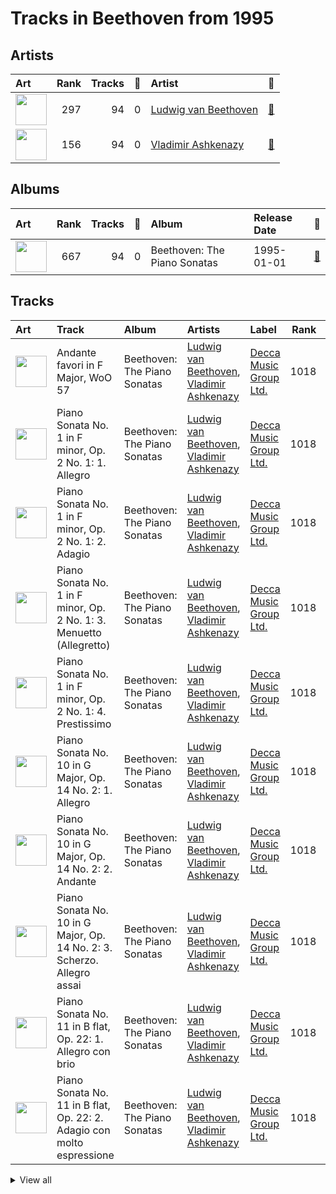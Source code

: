 # Tracks in Beethoven from 1995

## Artists

| Art | Rank | Tracks | 💚 | Artist | 🔗 |
|:---|---:|---:|---:|:---|:---|
| <img src="https://i.scdn.co/image/ab6761610000e5eba636b0b244253f602a629796" alt="" width="50" /> | 297 | 94 | 0 | [Ludwig van Beethoven](../../../artists/ludwig_van_beethoven/overview.md) | [🔗](https://open.spotify.com/artist/2wOqMjp9TyABvtHdOSOTUS) |
| <img src="https://i.scdn.co/image/ab6761610000e5eba5a4a932f73faefc19b4e24f" alt="" width="50" /> | 156 | 94 | 0 | [Vladimir Ashkenazy](../../../artists/vladimir_ashkenazy/overview.md) | [🔗](https://open.spotify.com/artist/20iZXzMb8LoWXOeca32i82) |

## Albums

| Art | Rank | Tracks | 💚 | Album | Release Date | 🔗 |
|:---|---:|---:|---:|:---|:---|:---|
| <img src="https://i.scdn.co/image/ab67616d0000b273c18e2114a3a3ef543635197a" alt="" width="50" /> | 667 | 94 | 0 | Beethoven: The Piano Sonatas | 1995-01-01 | [🔗](https://open.spotify.com/album/7xbsSOswKgms1fUFuwKArz) |

## Tracks



| Art | Track | Album | Artists | Label | Rank | 💚 | 🔗 |
|:---|:---|:---|:---|:---|---:|:---|:---|
| <img src="https://i.scdn.co/image/ab67616d0000b273c18e2114a3a3ef543635197a" alt="" width="50" /> | Andante favori in F Major, WoO 57 | Beethoven: The Piano Sonatas | [Ludwig van Beethoven](../../../artists/ludwig_van_beethoven/overview.md), [Vladimir Ashkenazy](../../../artists/vladimir_ashkenazy/overview.md) | [Decca Music Group Ltd.](../../../labels/decca_music_group_ltd_) | 1018 | | [🔗](https://open.spotify.com/track/6XvANHX6bfvmhYyvYwUQih) |
| <img src="https://i.scdn.co/image/ab67616d0000b273c18e2114a3a3ef543635197a" alt="" width="50" /> | Piano Sonata No. 1 in F minor, Op. 2 No. 1: 1. Allegro | Beethoven: The Piano Sonatas | [Ludwig van Beethoven](../../../artists/ludwig_van_beethoven/overview.md), [Vladimir Ashkenazy](../../../artists/vladimir_ashkenazy/overview.md) | [Decca Music Group Ltd.](../../../labels/decca_music_group_ltd_) | 1018 | | [🔗](https://open.spotify.com/track/2E0Q7KZ2b6wTMsuDA8lRhz) |
| <img src="https://i.scdn.co/image/ab67616d0000b273c18e2114a3a3ef543635197a" alt="" width="50" /> | Piano Sonata No. 1 in F minor, Op. 2 No. 1: 2. Adagio | Beethoven: The Piano Sonatas | [Ludwig van Beethoven](../../../artists/ludwig_van_beethoven/overview.md), [Vladimir Ashkenazy](../../../artists/vladimir_ashkenazy/overview.md) | [Decca Music Group Ltd.](../../../labels/decca_music_group_ltd_) | 1018 | | [🔗](https://open.spotify.com/track/4PpdgsxpYNn7VJBQJX4jy2) |
| <img src="https://i.scdn.co/image/ab67616d0000b273c18e2114a3a3ef543635197a" alt="" width="50" /> | Piano Sonata No. 1 in F minor, Op. 2 No. 1: 3. Menuetto (Allegretto) | Beethoven: The Piano Sonatas | [Ludwig van Beethoven](../../../artists/ludwig_van_beethoven/overview.md), [Vladimir Ashkenazy](../../../artists/vladimir_ashkenazy/overview.md) | [Decca Music Group Ltd.](../../../labels/decca_music_group_ltd_) | 1018 | | [🔗](https://open.spotify.com/track/67SOOKfcONBy6SdpoVz2bL) |
| <img src="https://i.scdn.co/image/ab67616d0000b273c18e2114a3a3ef543635197a" alt="" width="50" /> | Piano Sonata No. 1 in F minor, Op. 2 No. 1: 4. Prestissimo | Beethoven: The Piano Sonatas | [Ludwig van Beethoven](../../../artists/ludwig_van_beethoven/overview.md), [Vladimir Ashkenazy](../../../artists/vladimir_ashkenazy/overview.md) | [Decca Music Group Ltd.](../../../labels/decca_music_group_ltd_) | 1018 | | [🔗](https://open.spotify.com/track/1Wrn95wC9svYqRRPovuW8x) |
| <img src="https://i.scdn.co/image/ab67616d0000b273c18e2114a3a3ef543635197a" alt="" width="50" /> | Piano Sonata No. 10 in G Major, Op. 14 No. 2: 1. Allegro | Beethoven: The Piano Sonatas | [Ludwig van Beethoven](../../../artists/ludwig_van_beethoven/overview.md), [Vladimir Ashkenazy](../../../artists/vladimir_ashkenazy/overview.md) | [Decca Music Group Ltd.](../../../labels/decca_music_group_ltd_) | 1018 | | [🔗](https://open.spotify.com/track/2gamjD7tMdIsxVpYBC86I2) |
| <img src="https://i.scdn.co/image/ab67616d0000b273c18e2114a3a3ef543635197a" alt="" width="50" /> | Piano Sonata No. 10 in G Major, Op. 14 No. 2: 2. Andante | Beethoven: The Piano Sonatas | [Ludwig van Beethoven](../../../artists/ludwig_van_beethoven/overview.md), [Vladimir Ashkenazy](../../../artists/vladimir_ashkenazy/overview.md) | [Decca Music Group Ltd.](../../../labels/decca_music_group_ltd_) | 1018 | | [🔗](https://open.spotify.com/track/6F6k480dc0Xm5VAsdotoGp) |
| <img src="https://i.scdn.co/image/ab67616d0000b273c18e2114a3a3ef543635197a" alt="" width="50" /> | Piano Sonata No. 10 in G Major, Op. 14 No. 2: 3. Scherzo. Allegro assai | Beethoven: The Piano Sonatas | [Ludwig van Beethoven](../../../artists/ludwig_van_beethoven/overview.md), [Vladimir Ashkenazy](../../../artists/vladimir_ashkenazy/overview.md) | [Decca Music Group Ltd.](../../../labels/decca_music_group_ltd_) | 1018 | | [🔗](https://open.spotify.com/track/0VEufDhQQQvz863wJ7unXm) |
| <img src="https://i.scdn.co/image/ab67616d0000b273c18e2114a3a3ef543635197a" alt="" width="50" /> | Piano Sonata No. 11 in B flat, Op. 22: 1. Allegro con brio | Beethoven: The Piano Sonatas | [Ludwig van Beethoven](../../../artists/ludwig_van_beethoven/overview.md), [Vladimir Ashkenazy](../../../artists/vladimir_ashkenazy/overview.md) | [Decca Music Group Ltd.](../../../labels/decca_music_group_ltd_) | 1018 | | [🔗](https://open.spotify.com/track/0JGm7LxCumF7nRrUlF5QIt) |
| <img src="https://i.scdn.co/image/ab67616d0000b273c18e2114a3a3ef543635197a" alt="" width="50" /> | Piano Sonata No. 11 in B flat, Op. 22: 2. Adagio con molto espressione | Beethoven: The Piano Sonatas | [Ludwig van Beethoven](../../../artists/ludwig_van_beethoven/overview.md), [Vladimir Ashkenazy](../../../artists/vladimir_ashkenazy/overview.md) | [Decca Music Group Ltd.](../../../labels/decca_music_group_ltd_) | 1018 | | [🔗](https://open.spotify.com/track/6tB9IboWrHcn2gu1yPkN18) |


<details>
<summary>View all</summary>

| Art | Track | Album | Artists | Label | Rank | 💚 | 🔗 |
|:---|:---|:---|:---|:---|---:|:---|:---|
| <img src="https://i.scdn.co/image/ab67616d0000b273c18e2114a3a3ef543635197a" alt="" width="50" /> | Piano Sonata No. 11 in B flat, Op. 22: 3. Menuetto | Beethoven: The Piano Sonatas | [Ludwig van Beethoven](../../../artists/ludwig_van_beethoven/overview.md), [Vladimir Ashkenazy](../../../artists/vladimir_ashkenazy/overview.md) | [Decca Music Group Ltd.](../../../labels/decca_music_group_ltd_) | 1018 | | [🔗](https://open.spotify.com/track/6Cf92UVZEP2X4IVG96Rxlx) |
| <img src="https://i.scdn.co/image/ab67616d0000b273c18e2114a3a3ef543635197a" alt="" width="50" /> | Piano Sonata No. 11 in B flat, Op. 22: 4. Rondo (Allegretto) | Beethoven: The Piano Sonatas | [Ludwig van Beethoven](../../../artists/ludwig_van_beethoven/overview.md), [Vladimir Ashkenazy](../../../artists/vladimir_ashkenazy/overview.md) | [Decca Music Group Ltd.](../../../labels/decca_music_group_ltd_) | 1018 | | [🔗](https://open.spotify.com/track/09TzZIZStFNY1Kza5CEgRr) |
| <img src="https://i.scdn.co/image/ab67616d0000b273c18e2114a3a3ef543635197a" alt="" width="50" /> | Piano Sonata No. 12 in A flat, Op. 26: 1. Andante con variazioni | Beethoven: The Piano Sonatas | [Ludwig van Beethoven](../../../artists/ludwig_van_beethoven/overview.md), [Vladimir Ashkenazy](../../../artists/vladimir_ashkenazy/overview.md) | [Decca Music Group Ltd.](../../../labels/decca_music_group_ltd_) | 1018 | | [🔗](https://open.spotify.com/track/0jZpofwQyc0pgFCLISZyqH) |
| <img src="https://i.scdn.co/image/ab67616d0000b273c18e2114a3a3ef543635197a" alt="" width="50" /> | Piano Sonata No. 12 in A flat, Op. 26: 2. Scherzo (Allegro molto) | Beethoven: The Piano Sonatas | [Ludwig van Beethoven](../../../artists/ludwig_van_beethoven/overview.md), [Vladimir Ashkenazy](../../../artists/vladimir_ashkenazy/overview.md) | [Decca Music Group Ltd.](../../../labels/decca_music_group_ltd_) | 1018 | | [🔗](https://open.spotify.com/track/1ceRZjxysooUhNqjsvetIF) |
| <img src="https://i.scdn.co/image/ab67616d0000b273c18e2114a3a3ef543635197a" alt="" width="50" /> | Piano Sonata No. 12 in A flat, Op. 26: 3. Marcia funebre sulla morte d'un Eroe | Beethoven: The Piano Sonatas | [Ludwig van Beethoven](../../../artists/ludwig_van_beethoven/overview.md), [Vladimir Ashkenazy](../../../artists/vladimir_ashkenazy/overview.md) | [Decca Music Group Ltd.](../../../labels/decca_music_group_ltd_) | 1018 | | [🔗](https://open.spotify.com/track/3ao7nFG8rHS8OYbCvA0Cuo) |
| <img src="https://i.scdn.co/image/ab67616d0000b273c18e2114a3a3ef543635197a" alt="" width="50" /> | Piano Sonata No. 12 in A flat, Op. 26: 4. Allegro | Beethoven: The Piano Sonatas | [Ludwig van Beethoven](../../../artists/ludwig_van_beethoven/overview.md), [Vladimir Ashkenazy](../../../artists/vladimir_ashkenazy/overview.md) | [Decca Music Group Ltd.](../../../labels/decca_music_group_ltd_) | 1018 | | [🔗](https://open.spotify.com/track/31AZdDNdlQCUezidrDWH47) |
| <img src="https://i.scdn.co/image/ab67616d0000b273c18e2114a3a3ef543635197a" alt="" width="50" /> | Piano Sonata No. 13 in E flat, Op. 27 No. 1: 1. Andante - Allegro - Tempo I | Beethoven: The Piano Sonatas | [Ludwig van Beethoven](../../../artists/ludwig_van_beethoven/overview.md), [Vladimir Ashkenazy](../../../artists/vladimir_ashkenazy/overview.md) | [Decca Music Group Ltd.](../../../labels/decca_music_group_ltd_) | 1018 | | [🔗](https://open.spotify.com/track/3sEMnEwMLitPryhuGxgQpV) |
| <img src="https://i.scdn.co/image/ab67616d0000b273c18e2114a3a3ef543635197a" alt="" width="50" /> | Piano Sonata No. 13 in E flat, Op. 27 No. 1: 3. Adagio con espressione | Beethoven: The Piano Sonatas | [Ludwig van Beethoven](../../../artists/ludwig_van_beethoven/overview.md), [Vladimir Ashkenazy](../../../artists/vladimir_ashkenazy/overview.md) | [Decca Music Group Ltd.](../../../labels/decca_music_group_ltd_) | 1018 | | [🔗](https://open.spotify.com/track/69FbfBxdOQ46TrFPBcUnYZ) |
| <img src="https://i.scdn.co/image/ab67616d0000b273c18e2114a3a3ef543635197a" alt="" width="50" /> | Piano Sonata No. 13 in E flat, Op. 27 No. 1: 4. Allegro vivace - Tempo I - Presto | Beethoven: The Piano Sonatas | [Ludwig van Beethoven](../../../artists/ludwig_van_beethoven/overview.md), [Vladimir Ashkenazy](../../../artists/vladimir_ashkenazy/overview.md) | [Decca Music Group Ltd.](../../../labels/decca_music_group_ltd_) | 1018 | | [🔗](https://open.spotify.com/track/3dK10JRS2TarLCLWZbo27R) |
| <img src="https://i.scdn.co/image/ab67616d0000b273c18e2114a3a3ef543635197a" alt="" width="50" /> | Piano Sonata No. 13 in E flat, Op. 27, No. 1: 2. Allegro molto e vivace | Beethoven: The Piano Sonatas | [Ludwig van Beethoven](../../../artists/ludwig_van_beethoven/overview.md), [Vladimir Ashkenazy](../../../artists/vladimir_ashkenazy/overview.md) | [Decca Music Group Ltd.](../../../labels/decca_music_group_ltd_) | 1018 | | [🔗](https://open.spotify.com/track/5TooCaJdIpM4PSFIAKpqOx) |
| <img src="https://i.scdn.co/image/ab67616d0000b273c18e2114a3a3ef543635197a" alt="" width="50" /> | Piano Sonata No. 15 in D, Op. 28 -"Pastorale": 1. Allegro | Beethoven: The Piano Sonatas | [Ludwig van Beethoven](../../../artists/ludwig_van_beethoven/overview.md), [Vladimir Ashkenazy](../../../artists/vladimir_ashkenazy/overview.md) | [Decca Music Group Ltd.](../../../labels/decca_music_group_ltd_) | 1018 | | [🔗](https://open.spotify.com/track/3eiAUStWjc93DBuEPlEBSP) |
| <img src="https://i.scdn.co/image/ab67616d0000b273c18e2114a3a3ef543635197a" alt="" width="50" /> | Piano Sonata No. 15 in D, Op. 28 -"Pastorale": 2. Andante | Beethoven: The Piano Sonatas | [Ludwig van Beethoven](../../../artists/ludwig_van_beethoven/overview.md), [Vladimir Ashkenazy](../../../artists/vladimir_ashkenazy/overview.md) | [Decca Music Group Ltd.](../../../labels/decca_music_group_ltd_) | 1018 | | [🔗](https://open.spotify.com/track/5xydghdYPMMVdQJTVX2ZPX) |
| <img src="https://i.scdn.co/image/ab67616d0000b273c18e2114a3a3ef543635197a" alt="" width="50" /> | Piano Sonata No. 15 in D, Op. 28 -"Pastorale": 3. Scherzo (Allegro assai) | Beethoven: The Piano Sonatas | [Ludwig van Beethoven](../../../artists/ludwig_van_beethoven/overview.md), [Vladimir Ashkenazy](../../../artists/vladimir_ashkenazy/overview.md) | [Decca Music Group Ltd.](../../../labels/decca_music_group_ltd_) | 1018 | | [🔗](https://open.spotify.com/track/3PzrgxokeKboRe1MyMkAsz) |
| <img src="https://i.scdn.co/image/ab67616d0000b273c18e2114a3a3ef543635197a" alt="" width="50" /> | Piano Sonata No. 15 in D, Op. 28 -"Pastorale": 4. Rondo. Allegro ma non troppo | Beethoven: The Piano Sonatas | [Ludwig van Beethoven](../../../artists/ludwig_van_beethoven/overview.md), [Vladimir Ashkenazy](../../../artists/vladimir_ashkenazy/overview.md) | [Decca Music Group Ltd.](../../../labels/decca_music_group_ltd_) | 1018 | | [🔗](https://open.spotify.com/track/32ohdHhdVPpZtRKlZv6dS5) |
| <img src="https://i.scdn.co/image/ab67616d0000b273c18e2114a3a3ef543635197a" alt="" width="50" /> | Piano Sonata No. 16 in G, Op. 31 No. 1: 1. Allegro vivace | Beethoven: The Piano Sonatas | [Ludwig van Beethoven](../../../artists/ludwig_van_beethoven/overview.md), [Vladimir Ashkenazy](../../../artists/vladimir_ashkenazy/overview.md) | [Decca Music Group Ltd.](../../../labels/decca_music_group_ltd_) | 1018 | | [🔗](https://open.spotify.com/track/5r3qjqRLBS0SsLkuuBVntw) |
| <img src="https://i.scdn.co/image/ab67616d0000b273c18e2114a3a3ef543635197a" alt="" width="50" /> | Piano Sonata No. 16 in G, Op. 31 No. 1: 2. Adagio grazioso | Beethoven: The Piano Sonatas | [Ludwig van Beethoven](../../../artists/ludwig_van_beethoven/overview.md), [Vladimir Ashkenazy](../../../artists/vladimir_ashkenazy/overview.md) | [Decca Music Group Ltd.](../../../labels/decca_music_group_ltd_) | 1018 | | [🔗](https://open.spotify.com/track/55X24BGkDWD7lsHNsmGSY3) |
| <img src="https://i.scdn.co/image/ab67616d0000b273c18e2114a3a3ef543635197a" alt="" width="50" /> | Piano Sonata No. 16 in G, Op. 31 No. 1: 3. Rondo (Allegretto) | Beethoven: The Piano Sonatas | [Ludwig van Beethoven](../../../artists/ludwig_van_beethoven/overview.md), [Vladimir Ashkenazy](../../../artists/vladimir_ashkenazy/overview.md) | [Decca Music Group Ltd.](../../../labels/decca_music_group_ltd_) | 1018 | | [🔗](https://open.spotify.com/track/4QpCaoTElARQj31WH2lPAx) |
| <img src="https://i.scdn.co/image/ab67616d0000b273c18e2114a3a3ef543635197a" alt="" width="50" /> | Piano Sonata No. 17 in D minor, Op. 31 No. 2 -"Tempest": 1. Largo - Allegro | Beethoven: The Piano Sonatas | [Ludwig van Beethoven](../../../artists/ludwig_van_beethoven/overview.md), [Vladimir Ashkenazy](../../../artists/vladimir_ashkenazy/overview.md) | [Decca Music Group Ltd.](../../../labels/decca_music_group_ltd_) | 1018 | | [🔗](https://open.spotify.com/track/4mduuj01b4mVak85MrC7OF) |
| <img src="https://i.scdn.co/image/ab67616d0000b273c18e2114a3a3ef543635197a" alt="" width="50" /> | Piano Sonata No. 17 in D minor, Op. 31 No. 2 -"Tempest": 2. Adagio | Beethoven: The Piano Sonatas | [Ludwig van Beethoven](../../../artists/ludwig_van_beethoven/overview.md), [Vladimir Ashkenazy](../../../artists/vladimir_ashkenazy/overview.md) | [Decca Music Group Ltd.](../../../labels/decca_music_group_ltd_) | 1018 | | [🔗](https://open.spotify.com/track/3HtCNpL6JQ5k5Mqtee3kWc) |
| <img src="https://i.scdn.co/image/ab67616d0000b273c18e2114a3a3ef543635197a" alt="" width="50" /> | Piano Sonata No. 17 in D minor, Op. 31 No. 2 -"Tempest": 3. Allegretto | Beethoven: The Piano Sonatas | [Ludwig van Beethoven](../../../artists/ludwig_van_beethoven/overview.md), [Vladimir Ashkenazy](../../../artists/vladimir_ashkenazy/overview.md) | [Decca Music Group Ltd.](../../../labels/decca_music_group_ltd_) | 1018 | | [🔗](https://open.spotify.com/track/6hSk9N1dglIFXwSGVZW3XC) |
| <img src="https://i.scdn.co/image/ab67616d0000b273c18e2114a3a3ef543635197a" alt="" width="50" /> | Piano Sonata No. 18 in E flat, Op. 31 No. 3 -"The Hunt": 1. Allegro | Beethoven: The Piano Sonatas | [Ludwig van Beethoven](../../../artists/ludwig_van_beethoven/overview.md), [Vladimir Ashkenazy](../../../artists/vladimir_ashkenazy/overview.md) | [Decca Music Group Ltd.](../../../labels/decca_music_group_ltd_) | 1018 | | [🔗](https://open.spotify.com/track/06WBwk3ploTpWPjgM2jdF0) |
| <img src="https://i.scdn.co/image/ab67616d0000b273c18e2114a3a3ef543635197a" alt="" width="50" /> | Piano Sonata No. 18 in E flat, Op. 31 No. 3 -"The Hunt": 2. Scherzo (Allegretto vivace) | Beethoven: The Piano Sonatas | [Ludwig van Beethoven](../../../artists/ludwig_van_beethoven/overview.md), [Vladimir Ashkenazy](../../../artists/vladimir_ashkenazy/overview.md) | [Decca Music Group Ltd.](../../../labels/decca_music_group_ltd_) | 1018 | | [🔗](https://open.spotify.com/track/6ghMfD0tM3XxGxhTLQ1ilI) |
| <img src="https://i.scdn.co/image/ab67616d0000b273c18e2114a3a3ef543635197a" alt="" width="50" /> | Piano Sonata No. 18 in E flat, Op. 31 No. 3 -"The Hunt": 3. Menuetto (Moderato e grazioso) | Beethoven: The Piano Sonatas | [Ludwig van Beethoven](../../../artists/ludwig_van_beethoven/overview.md), [Vladimir Ashkenazy](../../../artists/vladimir_ashkenazy/overview.md) | [Decca Music Group Ltd.](../../../labels/decca_music_group_ltd_) | 1018 | | [🔗](https://open.spotify.com/track/0Ug52ip9Z9uCWXhicp3lb7) |
| <img src="https://i.scdn.co/image/ab67616d0000b273c18e2114a3a3ef543635197a" alt="" width="50" /> | Piano Sonata No. 18 in E flat, Op. 31 No. 3 -"The Hunt": 4. Presto con fuoco | Beethoven: The Piano Sonatas | [Ludwig van Beethoven](../../../artists/ludwig_van_beethoven/overview.md), [Vladimir Ashkenazy](../../../artists/vladimir_ashkenazy/overview.md) | [Decca Music Group Ltd.](../../../labels/decca_music_group_ltd_) | 1018 | | [🔗](https://open.spotify.com/track/4G1SNHok5v4z8EhG4dsZBi) |
| <img src="https://i.scdn.co/image/ab67616d0000b273c18e2114a3a3ef543635197a" alt="" width="50" /> | Piano Sonata No. 19 in G minor, Op. 49 No. 1: 1. Andante | Beethoven: The Piano Sonatas | [Ludwig van Beethoven](../../../artists/ludwig_van_beethoven/overview.md), [Vladimir Ashkenazy](../../../artists/vladimir_ashkenazy/overview.md) | [Decca Music Group Ltd.](../../../labels/decca_music_group_ltd_) | 1018 | | [🔗](https://open.spotify.com/track/6fnnJxQzSmNrgZubGxEfoR) |
| <img src="https://i.scdn.co/image/ab67616d0000b273c18e2114a3a3ef543635197a" alt="" width="50" /> | Piano Sonata No. 19 in G minor, Op. 49 No. 1: 2. Rondo (Allegro) | Beethoven: The Piano Sonatas | [Ludwig van Beethoven](../../../artists/ludwig_van_beethoven/overview.md), [Vladimir Ashkenazy](../../../artists/vladimir_ashkenazy/overview.md) | [Decca Music Group Ltd.](../../../labels/decca_music_group_ltd_) | 1018 | | [🔗](https://open.spotify.com/track/2yYoMpdah6zLxZakpCFs9I) |
| <img src="https://i.scdn.co/image/ab67616d0000b273c18e2114a3a3ef543635197a" alt="" width="50" /> | Piano Sonata No. 2 in A, Op. 2 No. 2: 1. Allegro vivace | Beethoven: The Piano Sonatas | [Ludwig van Beethoven](../../../artists/ludwig_van_beethoven/overview.md), [Vladimir Ashkenazy](../../../artists/vladimir_ashkenazy/overview.md) | [Decca Music Group Ltd.](../../../labels/decca_music_group_ltd_) | 1018 | | [🔗](https://open.spotify.com/track/0j6XoSUHbf3aj487ZOn6t6) |
| <img src="https://i.scdn.co/image/ab67616d0000b273c18e2114a3a3ef543635197a" alt="" width="50" /> | Piano Sonata No. 2 in A, Op. 2 No. 2: 2. Largo appassionato | Beethoven: The Piano Sonatas | [Ludwig van Beethoven](../../../artists/ludwig_van_beethoven/overview.md), [Vladimir Ashkenazy](../../../artists/vladimir_ashkenazy/overview.md) | [Decca Music Group Ltd.](../../../labels/decca_music_group_ltd_) | 1018 | | [🔗](https://open.spotify.com/track/0wAtZN1NyyFr85GOz4IoZK) |
| <img src="https://i.scdn.co/image/ab67616d0000b273c18e2114a3a3ef543635197a" alt="" width="50" /> | Piano Sonata No. 2 in A, Op. 2 No. 2: 3. Scherzo (Allegretto) | Beethoven: The Piano Sonatas | [Ludwig van Beethoven](../../../artists/ludwig_van_beethoven/overview.md), [Vladimir Ashkenazy](../../../artists/vladimir_ashkenazy/overview.md) | [Decca Music Group Ltd.](../../../labels/decca_music_group_ltd_) | 1018 | | [🔗](https://open.spotify.com/track/0cN0dCON1MqFJmDG2TYD07) |
| <img src="https://i.scdn.co/image/ab67616d0000b273c18e2114a3a3ef543635197a" alt="" width="50" /> | Piano Sonata No. 2 in A, Op. 2 No. 2: 4. Rondo (Grazioso) | Beethoven: The Piano Sonatas | [Ludwig van Beethoven](../../../artists/ludwig_van_beethoven/overview.md), [Vladimir Ashkenazy](../../../artists/vladimir_ashkenazy/overview.md) | [Decca Music Group Ltd.](../../../labels/decca_music_group_ltd_) | 1018 | | [🔗](https://open.spotify.com/track/1Lv1DwrC0wphiUnlhDczkK) |
| <img src="https://i.scdn.co/image/ab67616d0000b273c18e2114a3a3ef543635197a" alt="" width="50" /> | Piano Sonata No. 20 in G, Op. 49 No. 2: 1. Allegro ma non troppo | Beethoven: The Piano Sonatas | [Ludwig van Beethoven](../../../artists/ludwig_van_beethoven/overview.md), [Vladimir Ashkenazy](../../../artists/vladimir_ashkenazy/overview.md) | [Decca Music Group Ltd.](../../../labels/decca_music_group_ltd_) | 1018 | | [🔗](https://open.spotify.com/track/7onetNzttpXOktzvYhHjEE) |
| <img src="https://i.scdn.co/image/ab67616d0000b273c18e2114a3a3ef543635197a" alt="" width="50" /> | Piano Sonata No. 20 in G, Op. 49 No. 2: 2. Tempo di Menuetto | Beethoven: The Piano Sonatas | [Ludwig van Beethoven](../../../artists/ludwig_van_beethoven/overview.md), [Vladimir Ashkenazy](../../../artists/vladimir_ashkenazy/overview.md) | [Decca Music Group Ltd.](../../../labels/decca_music_group_ltd_) | 1018 | | [🔗](https://open.spotify.com/track/34c7zY3bo50nlq6x69nfNc) |
| <img src="https://i.scdn.co/image/ab67616d0000b273c18e2114a3a3ef543635197a" alt="" width="50" /> | Piano Sonata No. 21 in C Major, Op. 53 "Waldstein": I. Allegro con brio | Beethoven: The Piano Sonatas | [Ludwig van Beethoven](../../../artists/ludwig_van_beethoven/overview.md), [Vladimir Ashkenazy](../../../artists/vladimir_ashkenazy/overview.md) | [Decca Music Group Ltd.](../../../labels/decca_music_group_ltd_) | 1018 | | [🔗](https://open.spotify.com/track/6mhZMduiw9NIIRk75k9WVy) |
| <img src="https://i.scdn.co/image/ab67616d0000b273c18e2114a3a3ef543635197a" alt="" width="50" /> | Piano Sonata No. 21 in C Major, Op. 53 "Waldstein": II. Introduzione (Adagio molto) | Beethoven: The Piano Sonatas | [Ludwig van Beethoven](../../../artists/ludwig_van_beethoven/overview.md), [Vladimir Ashkenazy](../../../artists/vladimir_ashkenazy/overview.md) | [Decca Music Group Ltd.](../../../labels/decca_music_group_ltd_) | 1018 | | [🔗](https://open.spotify.com/track/3BtD1leAlPIEwzBbddVbu3) |
| <img src="https://i.scdn.co/image/ab67616d0000b273c18e2114a3a3ef543635197a" alt="" width="50" /> | Piano Sonata No. 21 in C Major, Op. 53 "Waldstein": III. Rondo (Allegretto moderato - Prestissimo) | Beethoven: The Piano Sonatas | [Ludwig van Beethoven](../../../artists/ludwig_van_beethoven/overview.md), [Vladimir Ashkenazy](../../../artists/vladimir_ashkenazy/overview.md) | [Decca Music Group Ltd.](../../../labels/decca_music_group_ltd_) | 1018 | | [🔗](https://open.spotify.com/track/3yIWNNQnAQeCmPgjEZ8UwX) |
| <img src="https://i.scdn.co/image/ab67616d0000b273c18e2114a3a3ef543635197a" alt="" width="50" /> | Piano Sonata No. 22 in F, Op. 54: 1. In Tempo d'un Menuetto | Beethoven: The Piano Sonatas | [Ludwig van Beethoven](../../../artists/ludwig_van_beethoven/overview.md), [Vladimir Ashkenazy](../../../artists/vladimir_ashkenazy/overview.md) | [Decca Music Group Ltd.](../../../labels/decca_music_group_ltd_) | 1018 | | [🔗](https://open.spotify.com/track/3by3Ot4t6qvbM5m8aARcnU) |
| <img src="https://i.scdn.co/image/ab67616d0000b273c18e2114a3a3ef543635197a" alt="" width="50" /> | Piano Sonata No. 22 in F, Op. 54: 2. Allegretto | Beethoven: The Piano Sonatas | [Ludwig van Beethoven](../../../artists/ludwig_van_beethoven/overview.md), [Vladimir Ashkenazy](../../../artists/vladimir_ashkenazy/overview.md) | [Decca Music Group Ltd.](../../../labels/decca_music_group_ltd_) | 1018 | | [🔗](https://open.spotify.com/track/0ZlOZ8gvrSamzfceD9frmQ) |
| <img src="https://i.scdn.co/image/ab67616d0000b273c18e2114a3a3ef543635197a" alt="" width="50" /> | Piano Sonata No. 24 in F-Sharp Major, Op. 78 "For Therese": 1. Adagio cantabile - Allegro ma non troppo | Beethoven: The Piano Sonatas | [Ludwig van Beethoven](../../../artists/ludwig_van_beethoven/overview.md), [Vladimir Ashkenazy](../../../artists/vladimir_ashkenazy/overview.md) | [Decca Music Group Ltd.](../../../labels/decca_music_group_ltd_) | 1018 | | [🔗](https://open.spotify.com/track/26CdQ7JMFDD8kSjpebz2eu) |
| <img src="https://i.scdn.co/image/ab67616d0000b273c18e2114a3a3ef543635197a" alt="" width="50" /> | Piano Sonata No. 24 in F-Sharp Major, Op. 78 "For Therese": 2. Allegro vivace | Beethoven: The Piano Sonatas | [Ludwig van Beethoven](../../../artists/ludwig_van_beethoven/overview.md), [Vladimir Ashkenazy](../../../artists/vladimir_ashkenazy/overview.md) | [Decca Music Group Ltd.](../../../labels/decca_music_group_ltd_) | 1018 | | [🔗](https://open.spotify.com/track/4KTOl5qB3uTITHsRUnStDT) |
| <img src="https://i.scdn.co/image/ab67616d0000b273c18e2114a3a3ef543635197a" alt="" width="50" /> | Piano Sonata No. 25 in G, Op. 79: 1. Presto alla tedesca | Beethoven: The Piano Sonatas | [Ludwig van Beethoven](../../../artists/ludwig_van_beethoven/overview.md), [Vladimir Ashkenazy](../../../artists/vladimir_ashkenazy/overview.md) | [Decca Music Group Ltd.](../../../labels/decca_music_group_ltd_) | 1018 | | [🔗](https://open.spotify.com/track/51etNICsNf6ltMHZ4I0i2q) |
| <img src="https://i.scdn.co/image/ab67616d0000b273c18e2114a3a3ef543635197a" alt="" width="50" /> | Piano Sonata No. 25 in G, Op. 79: 2. Andante | Beethoven: The Piano Sonatas | [Ludwig van Beethoven](../../../artists/ludwig_van_beethoven/overview.md), [Vladimir Ashkenazy](../../../artists/vladimir_ashkenazy/overview.md) | [Decca Music Group Ltd.](../../../labels/decca_music_group_ltd_) | 1018 | | [🔗](https://open.spotify.com/track/7BRXe9ZmWqgdnsYTYh6imx) |
| <img src="https://i.scdn.co/image/ab67616d0000b273c18e2114a3a3ef543635197a" alt="" width="50" /> | Piano Sonata No. 25 in G, Op. 79: 3. Vivace | Beethoven: The Piano Sonatas | [Ludwig van Beethoven](../../../artists/ludwig_van_beethoven/overview.md), [Vladimir Ashkenazy](../../../artists/vladimir_ashkenazy/overview.md) | [Decca Music Group Ltd.](../../../labels/decca_music_group_ltd_) | 1018 | | [🔗](https://open.spotify.com/track/0mUGRc6gLkHcgOIR8sabE0) |
| <img src="https://i.scdn.co/image/ab67616d0000b273c18e2114a3a3ef543635197a" alt="" width="50" /> | Piano Sonata No. 26 in E-Flat Major, Op. 81a "Les Adieux": I. Das Lebewohl (Adagio - Allegro) | Beethoven: The Piano Sonatas | [Ludwig van Beethoven](../../../artists/ludwig_van_beethoven/overview.md), [Vladimir Ashkenazy](../../../artists/vladimir_ashkenazy/overview.md) | [Decca Music Group Ltd.](../../../labels/decca_music_group_ltd_) | 1018 | | [🔗](https://open.spotify.com/track/76915vyJFSFWrz8AYVMN2p) |
| <img src="https://i.scdn.co/image/ab67616d0000b273c18e2114a3a3ef543635197a" alt="" width="50" /> | Piano Sonata No. 26 in E-Flat Major, Op. 81a "Les Adieux": II. Abwesendheit (Andante espressivo) | Beethoven: The Piano Sonatas | [Ludwig van Beethoven](../../../artists/ludwig_van_beethoven/overview.md), [Vladimir Ashkenazy](../../../artists/vladimir_ashkenazy/overview.md) | [Decca Music Group Ltd.](../../../labels/decca_music_group_ltd_) | 1018 | | [🔗](https://open.spotify.com/track/5GbOl9pbHEzSYSUGlmScAG) |
| <img src="https://i.scdn.co/image/ab67616d0000b273c18e2114a3a3ef543635197a" alt="" width="50" /> | Piano Sonata No. 26 in E-Flat Major, Op. 81a "Les Adieux": III. Das Wiedersehn (Vivacissimamente) | Beethoven: The Piano Sonatas | [Ludwig van Beethoven](../../../artists/ludwig_van_beethoven/overview.md), [Vladimir Ashkenazy](../../../artists/vladimir_ashkenazy/overview.md) | [Decca Music Group Ltd.](../../../labels/decca_music_group_ltd_) | 1018 | | [🔗](https://open.spotify.com/track/4BxkxmC4faMNZnyfC93vPj) |
| <img src="https://i.scdn.co/image/ab67616d0000b273c18e2114a3a3ef543635197a" alt="" width="50" /> | Piano Sonata No. 27 in E minor, Op. 90: 1. Mit Lebhaftigkeit und durchaus mit Empfindung und Ausdruck | Beethoven: The Piano Sonatas | [Ludwig van Beethoven](../../../artists/ludwig_van_beethoven/overview.md), [Vladimir Ashkenazy](../../../artists/vladimir_ashkenazy/overview.md) | [Decca Music Group Ltd.](../../../labels/decca_music_group_ltd_) | 1018 | | [🔗](https://open.spotify.com/track/6DY6DT8yFhYMLzawndbTLn) |
| <img src="https://i.scdn.co/image/ab67616d0000b273c18e2114a3a3ef543635197a" alt="" width="50" /> | Piano Sonata No. 27 in E minor, Op. 90: 2. Nicht zu geschwind und sehr singbar vorgetragen | Beethoven: The Piano Sonatas | [Ludwig van Beethoven](../../../artists/ludwig_van_beethoven/overview.md), [Vladimir Ashkenazy](../../../artists/vladimir_ashkenazy/overview.md) | [Decca Music Group Ltd.](../../../labels/decca_music_group_ltd_) | 1018 | | [🔗](https://open.spotify.com/track/5WOSo1bZ4XCBXOPaXchqum) |
| <img src="https://i.scdn.co/image/ab67616d0000b273c18e2114a3a3ef543635197a" alt="" width="50" /> | Piano Sonata No. 28 in A, Op. 101: 1. Etwas lebhaft und mit der innigsten Empfindung (Allegretto ma non troppo) | Beethoven: The Piano Sonatas | [Ludwig van Beethoven](../../../artists/ludwig_van_beethoven/overview.md), [Vladimir Ashkenazy](../../../artists/vladimir_ashkenazy/overview.md) | [Decca Music Group Ltd.](../../../labels/decca_music_group_ltd_) | 1018 | | [🔗](https://open.spotify.com/track/1joDzsy0rLrltCMjf8hIZk) |
| <img src="https://i.scdn.co/image/ab67616d0000b273c18e2114a3a3ef543635197a" alt="" width="50" /> | Piano Sonata No. 28 in A, Op. 101: 2. Lebhaft, marschmäßig (Vivace alla marcia) | Beethoven: The Piano Sonatas | [Ludwig van Beethoven](../../../artists/ludwig_van_beethoven/overview.md), [Vladimir Ashkenazy](../../../artists/vladimir_ashkenazy/overview.md) | [Decca Music Group Ltd.](../../../labels/decca_music_group_ltd_) | 1018 | | [🔗](https://open.spotify.com/track/34mjwTLHXOlw8hkXThHtkG) |
| <img src="https://i.scdn.co/image/ab67616d0000b273c18e2114a3a3ef543635197a" alt="" width="50" /> | Piano Sonata No. 28 in A, Op. 101: 3. Langsam und sehnsuchtsvoll (Adagio ma non troppo, con affetto) | Beethoven: The Piano Sonatas | [Ludwig van Beethoven](../../../artists/ludwig_van_beethoven/overview.md), [Vladimir Ashkenazy](../../../artists/vladimir_ashkenazy/overview.md) | [Decca Music Group Ltd.](../../../labels/decca_music_group_ltd_) | 1018 | | [🔗](https://open.spotify.com/track/0Enb2uwLWzhszdFVvXR9GN) |
| <img src="https://i.scdn.co/image/ab67616d0000b273c18e2114a3a3ef543635197a" alt="" width="50" /> | Piano Sonata No. 29 in B flat, Op. 106 -"Hammerklavier": 1. Allegro | Beethoven: The Piano Sonatas | [Ludwig van Beethoven](../../../artists/ludwig_van_beethoven/overview.md), [Vladimir Ashkenazy](../../../artists/vladimir_ashkenazy/overview.md) | [Decca Music Group Ltd.](../../../labels/decca_music_group_ltd_) | 1018 | | [🔗](https://open.spotify.com/track/7HuiaLJAKmUDZSSe5gsPBb) |
| <img src="https://i.scdn.co/image/ab67616d0000b273c18e2114a3a3ef543635197a" alt="" width="50" /> | Piano Sonata No. 29 in B flat, Op. 106 -"Hammerklavier": 2. Scherzo (Assai vivace - Presto - Prestissimo - Tempo I) | Beethoven: The Piano Sonatas | [Ludwig van Beethoven](../../../artists/ludwig_van_beethoven/overview.md), [Vladimir Ashkenazy](../../../artists/vladimir_ashkenazy/overview.md) | [Decca Music Group Ltd.](../../../labels/decca_music_group_ltd_) | 1018 | | [🔗](https://open.spotify.com/track/0p7MucNl42X928zuT1iZCX) |
| <img src="https://i.scdn.co/image/ab67616d0000b273c18e2114a3a3ef543635197a" alt="" width="50" /> | Piano Sonata No. 29 in B flat, Op. 106 -"Hammerklavier": 3. Adagio sostenuto | Beethoven: The Piano Sonatas | [Ludwig van Beethoven](../../../artists/ludwig_van_beethoven/overview.md), [Vladimir Ashkenazy](../../../artists/vladimir_ashkenazy/overview.md) | [Decca Music Group Ltd.](../../../labels/decca_music_group_ltd_) | 1018 | | [🔗](https://open.spotify.com/track/1e41zTu6iZWK8dnqCdU4fd) |
| <img src="https://i.scdn.co/image/ab67616d0000b273c18e2114a3a3ef543635197a" alt="" width="50" /> | Piano Sonata No. 29 in B flat, Op. 106 -"Hammerklavier": 4. Largo - Allegro risoluto | Beethoven: The Piano Sonatas | [Ludwig van Beethoven](../../../artists/ludwig_van_beethoven/overview.md), [Vladimir Ashkenazy](../../../artists/vladimir_ashkenazy/overview.md) | [Decca Music Group Ltd.](../../../labels/decca_music_group_ltd_) | 1018 | | [🔗](https://open.spotify.com/track/6D2m6JYhKjzz3gVmvjZTAg) |
| <img src="https://i.scdn.co/image/ab67616d0000b273c18e2114a3a3ef543635197a" alt="" width="50" /> | Piano Sonata No. 3 in C, Op. 2 No. 3: 1. Allegro con brio | Beethoven: The Piano Sonatas | [Ludwig van Beethoven](../../../artists/ludwig_van_beethoven/overview.md), [Vladimir Ashkenazy](../../../artists/vladimir_ashkenazy/overview.md) | [Decca Music Group Ltd.](../../../labels/decca_music_group_ltd_) | 1018 | | [🔗](https://open.spotify.com/track/6E4pjpSYbSHc3DRnLSnYcE) |
| <img src="https://i.scdn.co/image/ab67616d0000b273c18e2114a3a3ef543635197a" alt="" width="50" /> | Piano Sonata No. 3 in C, Op. 2 No. 3: 2. Adagio | Beethoven: The Piano Sonatas | [Ludwig van Beethoven](../../../artists/ludwig_van_beethoven/overview.md), [Vladimir Ashkenazy](../../../artists/vladimir_ashkenazy/overview.md) | [Decca Music Group Ltd.](../../../labels/decca_music_group_ltd_) | 1018 | | [🔗](https://open.spotify.com/track/62qDWPZpDnLJqL85aWZs2E) |
| <img src="https://i.scdn.co/image/ab67616d0000b273c18e2114a3a3ef543635197a" alt="" width="50" /> | Piano Sonata No. 3 in C, Op. 2 No. 3: 3. Scherzo (Allegro) | Beethoven: The Piano Sonatas | [Ludwig van Beethoven](../../../artists/ludwig_van_beethoven/overview.md), [Vladimir Ashkenazy](../../../artists/vladimir_ashkenazy/overview.md) | [Decca Music Group Ltd.](../../../labels/decca_music_group_ltd_) | 1018 | | [🔗](https://open.spotify.com/track/0cG1eHAxX9qgBoHkmJMEhl) |
| <img src="https://i.scdn.co/image/ab67616d0000b273c18e2114a3a3ef543635197a" alt="" width="50" /> | Piano Sonata No. 3 in C, Op. 2 No. 3: 4. Allegro assai | Beethoven: The Piano Sonatas | [Ludwig van Beethoven](../../../artists/ludwig_van_beethoven/overview.md), [Vladimir Ashkenazy](../../../artists/vladimir_ashkenazy/overview.md) | [Decca Music Group Ltd.](../../../labels/decca_music_group_ltd_) | 1018 | | [🔗](https://open.spotify.com/track/1ATiYARYMDX7OMTX4RrFlw) |
| <img src="https://i.scdn.co/image/ab67616d0000b273c18e2114a3a3ef543635197a" alt="" width="50" /> | Piano Sonata No. 30 in E, Op. 109: 1. Vivace, ma non troppo - Adagio espressivo - Tempo I | Beethoven: The Piano Sonatas | [Ludwig van Beethoven](../../../artists/ludwig_van_beethoven/overview.md), [Vladimir Ashkenazy](../../../artists/vladimir_ashkenazy/overview.md) | [Decca Music Group Ltd.](../../../labels/decca_music_group_ltd_) | 1018 | | [🔗](https://open.spotify.com/track/1hjFqmh8TZi7qTOoOpWQIi) |
| <img src="https://i.scdn.co/image/ab67616d0000b273c18e2114a3a3ef543635197a" alt="" width="50" /> | Piano Sonata No. 30 in E, Op. 109: 2. Prestissimo | Beethoven: The Piano Sonatas | [Ludwig van Beethoven](../../../artists/ludwig_van_beethoven/overview.md), [Vladimir Ashkenazy](../../../artists/vladimir_ashkenazy/overview.md) | [Decca Music Group Ltd.](../../../labels/decca_music_group_ltd_) | 1018 | | [🔗](https://open.spotify.com/track/0ZIhFlc89d2jvgfcgfKpwN) |
| <img src="https://i.scdn.co/image/ab67616d0000b273c18e2114a3a3ef543635197a" alt="" width="50" /> | Piano Sonata No. 30 in E, Op. 109: 3. Gesangvoll, mit innigster Empfindung (Andante molto cantabile ed espressivo) | Beethoven: The Piano Sonatas | [Ludwig van Beethoven](../../../artists/ludwig_van_beethoven/overview.md), [Vladimir Ashkenazy](../../../artists/vladimir_ashkenazy/overview.md) | [Decca Music Group Ltd.](../../../labels/decca_music_group_ltd_) | 1018 | | [🔗](https://open.spotify.com/track/6i4hjBqCkGirJ0EHRfmbBk) |
| <img src="https://i.scdn.co/image/ab67616d0000b273c18e2114a3a3ef543635197a" alt="" width="50" /> | Piano Sonata No. 31 in A flat, Op. 110: 1. Moderato cantabile molto espressivo | Beethoven: The Piano Sonatas | [Ludwig van Beethoven](../../../artists/ludwig_van_beethoven/overview.md), [Vladimir Ashkenazy](../../../artists/vladimir_ashkenazy/overview.md) | [Decca Music Group Ltd.](../../../labels/decca_music_group_ltd_) | 1018 | | [🔗](https://open.spotify.com/track/6sgoLkP077c0bE7TYqvUAV) |
| <img src="https://i.scdn.co/image/ab67616d0000b273c18e2114a3a3ef543635197a" alt="" width="50" /> | Piano Sonata No. 31 in A flat, Op. 110: 2. Allegro molto | Beethoven: The Piano Sonatas | [Ludwig van Beethoven](../../../artists/ludwig_van_beethoven/overview.md), [Vladimir Ashkenazy](../../../artists/vladimir_ashkenazy/overview.md) | [Decca Music Group Ltd.](../../../labels/decca_music_group_ltd_) | 1018 | | [🔗](https://open.spotify.com/track/3UfHf3OZVwTS9bip0AQykg) |
| <img src="https://i.scdn.co/image/ab67616d0000b273c18e2114a3a3ef543635197a" alt="" width="50" /> | Piano Sonata No. 31 in A flat, Op. 110: 3. Adagio ma non troppo | Beethoven: The Piano Sonatas | [Ludwig van Beethoven](../../../artists/ludwig_van_beethoven/overview.md), [Vladimir Ashkenazy](../../../artists/vladimir_ashkenazy/overview.md) | [Decca Music Group Ltd.](../../../labels/decca_music_group_ltd_) | 1018 | | [🔗](https://open.spotify.com/track/07D7JKZN8FtTneq1ffuNis) |
| <img src="https://i.scdn.co/image/ab67616d0000b273c18e2114a3a3ef543635197a" alt="" width="50" /> | Piano Sonata No. 31 in A flat, Op. 110: 3b. Fuga (Allegro ma non troppo) | Beethoven: The Piano Sonatas | [Ludwig van Beethoven](../../../artists/ludwig_van_beethoven/overview.md), [Vladimir Ashkenazy](../../../artists/vladimir_ashkenazy/overview.md) | [Decca Music Group Ltd.](../../../labels/decca_music_group_ltd_) | 1018 | | [🔗](https://open.spotify.com/track/1v3vMPC0nMLJ3pqTfIfSfE) |
| <img src="https://i.scdn.co/image/ab67616d0000b273c18e2114a3a3ef543635197a" alt="" width="50" /> | Piano Sonata No. 32 in C minor, Op. 111: 1. Maestoso - Allegro con brio ed appassionato | Beethoven: The Piano Sonatas | [Ludwig van Beethoven](../../../artists/ludwig_van_beethoven/overview.md), [Vladimir Ashkenazy](../../../artists/vladimir_ashkenazy/overview.md) | [Decca Music Group Ltd.](../../../labels/decca_music_group_ltd_) | 1018 | | [🔗](https://open.spotify.com/track/6w2fQ88TfbV5p22zJXaBon) |
| <img src="https://i.scdn.co/image/ab67616d0000b273c18e2114a3a3ef543635197a" alt="" width="50" /> | Piano Sonata No. 32 in C minor, Op. 111: 2. Arietta (Adagio molto semplice e cantabile) | Beethoven: The Piano Sonatas | [Ludwig van Beethoven](../../../artists/ludwig_van_beethoven/overview.md), [Vladimir Ashkenazy](../../../artists/vladimir_ashkenazy/overview.md) | [Decca Music Group Ltd.](../../../labels/decca_music_group_ltd_) | 1018 | | [🔗](https://open.spotify.com/track/5z8Ci3BEYcJE74WS5c2Xtg) |
| <img src="https://i.scdn.co/image/ab67616d0000b273c18e2114a3a3ef543635197a" alt="" width="50" /> | Piano Sonata No. 4 in E flat, Op. 7: 1. Allegro molto e con brio | Beethoven: The Piano Sonatas | [Ludwig van Beethoven](../../../artists/ludwig_van_beethoven/overview.md), [Vladimir Ashkenazy](../../../artists/vladimir_ashkenazy/overview.md) | [Decca Music Group Ltd.](../../../labels/decca_music_group_ltd_) | 1018 | | [🔗](https://open.spotify.com/track/7bqW46yJPC7pGVOksJibHX) |
| <img src="https://i.scdn.co/image/ab67616d0000b273c18e2114a3a3ef543635197a" alt="" width="50" /> | Piano Sonata No. 4 in E flat, Op. 7: 2. Largo, con gran espressione | Beethoven: The Piano Sonatas | [Ludwig van Beethoven](../../../artists/ludwig_van_beethoven/overview.md), [Vladimir Ashkenazy](../../../artists/vladimir_ashkenazy/overview.md) | [Decca Music Group Ltd.](../../../labels/decca_music_group_ltd_) | 1018 | | [🔗](https://open.spotify.com/track/6YPms7CZ0jhRd9BtpIiLBs) |
| <img src="https://i.scdn.co/image/ab67616d0000b273c18e2114a3a3ef543635197a" alt="" width="50" /> | Piano Sonata No. 4 in E flat, Op. 7: 3. Allegro | Beethoven: The Piano Sonatas | [Ludwig van Beethoven](../../../artists/ludwig_van_beethoven/overview.md), [Vladimir Ashkenazy](../../../artists/vladimir_ashkenazy/overview.md) | [Decca Music Group Ltd.](../../../labels/decca_music_group_ltd_) | 1018 | | [🔗](https://open.spotify.com/track/7mjP1zIbYt98zXkL5HUIBs) |
| <img src="https://i.scdn.co/image/ab67616d0000b273c18e2114a3a3ef543635197a" alt="" width="50" /> | Piano Sonata No. 4 in E flat, Op. 7: 4. Rondo (Poco allegretto e grazioso) | Beethoven: The Piano Sonatas | [Ludwig van Beethoven](../../../artists/ludwig_van_beethoven/overview.md), [Vladimir Ashkenazy](../../../artists/vladimir_ashkenazy/overview.md) | [Decca Music Group Ltd.](../../../labels/decca_music_group_ltd_) | 1018 | | [🔗](https://open.spotify.com/track/1f64W90KNdGhGzoElkVy3G) |
| <img src="https://i.scdn.co/image/ab67616d0000b273c18e2114a3a3ef543635197a" alt="" width="50" /> | Piano Sonata No. 5 in C minor, Op. 10 No. 1: 1. Allegro molto e con brio | Beethoven: The Piano Sonatas | [Ludwig van Beethoven](../../../artists/ludwig_van_beethoven/overview.md), [Vladimir Ashkenazy](../../../artists/vladimir_ashkenazy/overview.md) | [Decca Music Group Ltd.](../../../labels/decca_music_group_ltd_) | 1018 | | [🔗](https://open.spotify.com/track/23esxSOldUXZFyucgRXauX) |
| <img src="https://i.scdn.co/image/ab67616d0000b273c18e2114a3a3ef543635197a" alt="" width="50" /> | Piano Sonata No. 5 in C minor, Op. 10 No. 1: 2. Adagio molto | Beethoven: The Piano Sonatas | [Ludwig van Beethoven](../../../artists/ludwig_van_beethoven/overview.md), [Vladimir Ashkenazy](../../../artists/vladimir_ashkenazy/overview.md) | [Decca Music Group Ltd.](../../../labels/decca_music_group_ltd_) | 1018 | | [🔗](https://open.spotify.com/track/3N0s6pKEKkV7xqFgt4L4Xq) |
| <img src="https://i.scdn.co/image/ab67616d0000b273c18e2114a3a3ef543635197a" alt="" width="50" /> | Piano Sonata No. 5 in C minor, Op. 10 No. 1: 3. Finale (Prestissimo) | Beethoven: The Piano Sonatas | [Ludwig van Beethoven](../../../artists/ludwig_van_beethoven/overview.md), [Vladimir Ashkenazy](../../../artists/vladimir_ashkenazy/overview.md) | [Decca Music Group Ltd.](../../../labels/decca_music_group_ltd_) | 1018 | | [🔗](https://open.spotify.com/track/2jCWcL2WI97EZU9Im0xVrd) |
| <img src="https://i.scdn.co/image/ab67616d0000b273c18e2114a3a3ef543635197a" alt="" width="50" /> | Piano Sonata No. 6 in F, Op. 10 No. 2: 1. Allegro | Beethoven: The Piano Sonatas | [Ludwig van Beethoven](../../../artists/ludwig_van_beethoven/overview.md), [Vladimir Ashkenazy](../../../artists/vladimir_ashkenazy/overview.md) | [Decca Music Group Ltd.](../../../labels/decca_music_group_ltd_) | 1018 | | [🔗](https://open.spotify.com/track/66Jfdc0nO0rGPxOQN6yfXz) |
| <img src="https://i.scdn.co/image/ab67616d0000b273c18e2114a3a3ef543635197a" alt="" width="50" /> | Piano Sonata No. 6 in F, Op. 10 No. 2: 2. Allegretto | Beethoven: The Piano Sonatas | [Ludwig van Beethoven](../../../artists/ludwig_van_beethoven/overview.md), [Vladimir Ashkenazy](../../../artists/vladimir_ashkenazy/overview.md) | [Decca Music Group Ltd.](../../../labels/decca_music_group_ltd_) | 1018 | | [🔗](https://open.spotify.com/track/4gThvgaLCcABLJIFFKTlig) |
| <img src="https://i.scdn.co/image/ab67616d0000b273c18e2114a3a3ef543635197a" alt="" width="50" /> | Piano Sonata No. 6 in F, Op. 10 No. 2: 3. Presto | Beethoven: The Piano Sonatas | [Ludwig van Beethoven](../../../artists/ludwig_van_beethoven/overview.md), [Vladimir Ashkenazy](../../../artists/vladimir_ashkenazy/overview.md) | [Decca Music Group Ltd.](../../../labels/decca_music_group_ltd_) | 1018 | | [🔗](https://open.spotify.com/track/5QjudrRTfGuFlouT4LcV2j) |
| <img src="https://i.scdn.co/image/ab67616d0000b273c18e2114a3a3ef543635197a" alt="" width="50" /> | Piano Sonata No. 7 in D, Op. 10 No. 3: 1. Presto | Beethoven: The Piano Sonatas | [Ludwig van Beethoven](../../../artists/ludwig_van_beethoven/overview.md), [Vladimir Ashkenazy](../../../artists/vladimir_ashkenazy/overview.md) | [Decca Music Group Ltd.](../../../labels/decca_music_group_ltd_) | 1018 | | [🔗](https://open.spotify.com/track/5bydS2TjR8Ac2P72MDC5Wr) |
| <img src="https://i.scdn.co/image/ab67616d0000b273c18e2114a3a3ef543635197a" alt="" width="50" /> | Piano Sonata No. 7 in D, Op. 10 No. 3: 2. Largo e mesto | Beethoven: The Piano Sonatas | [Ludwig van Beethoven](../../../artists/ludwig_van_beethoven/overview.md), [Vladimir Ashkenazy](../../../artists/vladimir_ashkenazy/overview.md) | [Decca Music Group Ltd.](../../../labels/decca_music_group_ltd_) | 1018 | | [🔗](https://open.spotify.com/track/29GJWMhsi9PL4QecBU9gSe) |
| <img src="https://i.scdn.co/image/ab67616d0000b273c18e2114a3a3ef543635197a" alt="" width="50" /> | Piano Sonata No. 7 in D, Op. 10 No. 3: 3. Menuetto (Allegro) | Beethoven: The Piano Sonatas | [Ludwig van Beethoven](../../../artists/ludwig_van_beethoven/overview.md), [Vladimir Ashkenazy](../../../artists/vladimir_ashkenazy/overview.md) | [Decca Music Group Ltd.](../../../labels/decca_music_group_ltd_) | 1018 | | [🔗](https://open.spotify.com/track/5QUg8sW1xAK7ENDQNfRsZk) |
| <img src="https://i.scdn.co/image/ab67616d0000b273c18e2114a3a3ef543635197a" alt="" width="50" /> | Piano Sonata No. 7 in D, Op. 10 No. 3: 4. Rondo (Allegro) | Beethoven: The Piano Sonatas | [Ludwig van Beethoven](../../../artists/ludwig_van_beethoven/overview.md), [Vladimir Ashkenazy](../../../artists/vladimir_ashkenazy/overview.md) | [Decca Music Group Ltd.](../../../labels/decca_music_group_ltd_) | 1018 | | [🔗](https://open.spotify.com/track/6Dhas016rdWQd49cGPeeor) |
| <img src="https://i.scdn.co/image/ab67616d0000b273c18e2114a3a3ef543635197a" alt="" width="50" /> | Piano Sonata No. 9 in E, Op. 14 No. 1: 1. Allegro | Beethoven: The Piano Sonatas | [Ludwig van Beethoven](../../../artists/ludwig_van_beethoven/overview.md), [Vladimir Ashkenazy](../../../artists/vladimir_ashkenazy/overview.md) | [Decca Music Group Ltd.](../../../labels/decca_music_group_ltd_) | 1018 | | [🔗](https://open.spotify.com/track/3dijT40beX4KWeV7rUqLOP) |
| <img src="https://i.scdn.co/image/ab67616d0000b273c18e2114a3a3ef543635197a" alt="" width="50" /> | Piano Sonata No. 9 in E, Op. 14 No. 1: 2. Allegretto | Beethoven: The Piano Sonatas | [Ludwig van Beethoven](../../../artists/ludwig_van_beethoven/overview.md), [Vladimir Ashkenazy](../../../artists/vladimir_ashkenazy/overview.md) | [Decca Music Group Ltd.](../../../labels/decca_music_group_ltd_) | 1018 | | [🔗](https://open.spotify.com/track/6Jg6KshLjhoSZw3J9IKl4X) |
| <img src="https://i.scdn.co/image/ab67616d0000b273c18e2114a3a3ef543635197a" alt="" width="50" /> | Piano Sonata No. 9 in E, Op. 14 No. 1: 3. Rondo (Allegro comodo) | Beethoven: The Piano Sonatas | [Ludwig van Beethoven](../../../artists/ludwig_van_beethoven/overview.md), [Vladimir Ashkenazy](../../../artists/vladimir_ashkenazy/overview.md) | [Decca Music Group Ltd.](../../../labels/decca_music_group_ltd_) | 1018 | | [🔗](https://open.spotify.com/track/2xIQfni4ohls4aDybQLdWn) |

</details>


